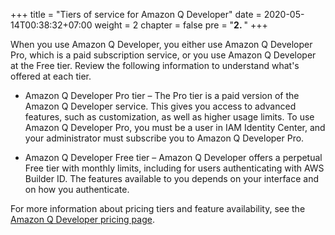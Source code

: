 +++
title = "Tiers of service for Amazon Q Developer"
date = 2020-05-14T00:38:32+07:00
weight = 2
chapter = false
pre = "<b>2. </b>"
+++

When you use Amazon Q Developer, you either use Amazon Q Developer Pro, which is a paid subscription service, or you use Amazon Q Developer at the Free tier. Review the following information to understand what's offered at each tier.

- Amazon Q Developer Pro tier – The Pro tier is a paid version of the Amazon Q Developer service. This gives you access to advanced features, such as customization, as well as higher usage limits. To use Amazon Q Developer Pro, you must be a user in IAM Identity Center, and your administrator must subscribe you to Amazon Q Developer Pro.

- Amazon Q Developer Free tier – Amazon Q Developer offers a perpetual Free tier with monthly limits, including for users authenticating with AWS Builder ID. The features available to you depends on your interface and on how you authenticate.

For more information about pricing tiers and feature availability, see the [Amazon Q Developer pricing page](https://aws.amazon.com/q/developer/pricing).
